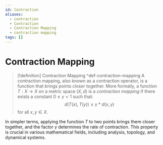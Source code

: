 ```yaml
---
id: Contraction
aliases:
  - contraction
  - Contraction
  - Contraction Mapping
  - contraction mapping
tags: []
---
```


# Contraction Mapping

> [!definition] Contraction Mapping ^def-contraction-mapping
> A contraction mapping, also known as a contraction
> operator, is a function that brings points closer
> together. More formally, a function $T: X \rightarrow X$ on a metric
> space $(X, d)$ is a *contraction mapping* if there exists a
> constant $0 \le \gamma < 1$ such that:
> $$d(T(x), T(y)) ≤ γ * d(x, y)$$
> for all $x, y ∈ X$. 

In simpler terms, applying the function $T$ to two points
brings them closer together, and the factor $\gamma$ determines
the rate of contraction. This property is crucial in
various mathematical fields, including analysis, topology,
and dynamical systems.


